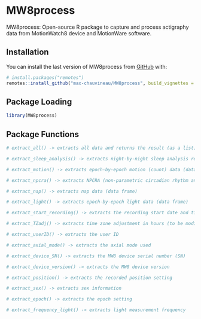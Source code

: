 
# MW8process

<!-- badges: start -->
<!-- badges: end -->

MW8process: Open-source R package to capture and process actigraphy data from MotionWatch8 device and MotionWare software.

## Installation

You can install the last version of MW8process from [GitHub](https://github.com/) with:

``` r
# install.packages("remotes")
remotes::install_github("max-chauvineau/MW8process", build_vignettes = TRUE)
```

## Package Loading

``` r
library(MW8process)
```

## Package Functions

``` r
# extract_all() -> extracts all data and returns the result (as a list)

# extract_sleep_analysis() -> extracts night-by-night sleep analysis results (data frame)

# extract_motion() -> extracts epoch-by-epoch motion (count) data (data frame)

# extract_npcra() -> extracts NPCRA (non-parametric circadian rhythm analysis) results (data frame)

# extract_nap() -> extracts nap data (data frame)

# extract_light() -> extracts epoch-by-epoch light data (data frame)

# extract_start_recording() -> extracts the recording start date and time

# extract_TZadj() -> extracts time zone adjustment in hours (to be modified in MotionWare)

# extract_userID() -> extracts the user ID

# extract_axial_mode() -> extracts the axial mode used

# extract_device_SN() -> extracts the MW8 device serial number (SN)

# extract_device_version() -> extracts the MW8 device version

# extract_position() -> extracts the recorded position setting

# extract_sex() -> extracts sex information

# extract_epoch() -> extracts the epoch setting

# extract_frequency_light() -> extracts light measurement frequency
```
